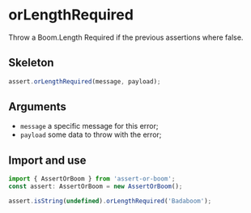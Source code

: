 # orLengthRequired

Throw a Boom.Length Required if the previous assertions where false.

## Skeleton

```ts
assert.orLengthRequired(message, payload);
```

## Arguments

- `message` a specific message for this error;
- `payload` some data to throw with the error;

## Import and use

```ts
import { AssertOrBoom } from 'assert-or-boom';
const assert: AssertOrBoom = new AssertOrBoom();

assert.isString(undefined).orLengthRequired('Badaboom');
```
